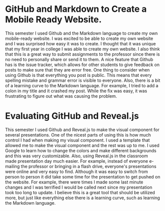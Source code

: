 <h1> GitHub and Markdown to Create a Mobile Ready Website. </h1>
This semester I used Github and the Markdown language to create my own mobile-ready website. I was excited to be able to create my own website and I was surprised how easy it was to create. I thought that it was unique that my first year in college I was able to create my own website. I also think that this is a great way to submit assignments to the professor since there is no need to personally share or send it to them. A nice feature that Github has is the issue tracker, which allows for other students to give feedback on posts to make sure that they are error free. One thing to consider when using Github is that everything you post is public. This means that every spelling mistake and grammar error is visible to everyone. Also, there is a bit of a learning curve to the Markdown language. For example, I tried to add a colon in my title and it crashed my post. While the fix was easy, it was frustrating to figure out what was causing the problem.    


<h1> Evaluating GitHub and Reveal.js </h1>
This semester I used Github and Reveal.js to make the visual component for several presentations. One of the nicest parts of using this is how much control I had when making my visual component. I used a template that allowed me to make the visual component and the rest was up to me. I used Google to learn how to change the colors and make different backgrounds and this was very customizable. Also, using Reveal.js in the classroom made presentation day much easier. For example, instead of everyone e-mailing the professor or bringing in a flash drive, everyone's presentations were online and very easy to find. Although it was easy to switch from person to person it did take some time for the presentation to get pushed on the website. For example, there were times I made some last minute changes and I was terrified I would be called next since my presentation took too long to update. I believe this is a great tool that should be utilized more, but just like everything else there is a learning curve, such as learning the Markdown language.
